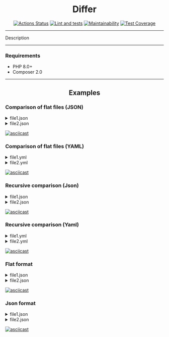 
<h1 align="center">Differ</h1>

<div align="center">

[![Actions Status](https://github.com/softslot/php-project-lvl2/workflows/hexlet-check/badge.svg)](https://github.com/softslot/php-project-lvl2/actions)
[![Lint and tests](https://github.com/softslot/php-project-lvl2/actions/workflows/lint_and_tests.yml/badge.svg)](https://github.com/softslot/php-project-lvl2/actions/workflows/lint_and_tests.yml)
[![Maintainability](https://api.codeclimate.com/v1/badges/dfac19731929bf10b581/maintainability)](https://codeclimate.com/github/softslot/php-project-lvl2/maintainability)
[![Test Coverage](https://api.codeclimate.com/v1/badges/dfac19731929bf10b581/test_coverage)](https://codeclimate.com/github/softslot/php-project-lvl2/test_coverage)

</div>

<hr>

Description

<hr>

### Requirements
<ul>
<li>PHP 8.0+</li>
<li>Composer 2.0</li>
</ul>

<hr>

<h2 align="center">Examples</h2>

### Comparison of flat files (JSON)

<details>

<summary>file1.json </summary>

```json
{
  "host": "hexlet.io",
  "timeout": 50,
  "proxy": "123.234.53.22",
  "follow": false
}
```

</details>

<details>

<summary>file2.json </summary>

```json
{
  "timeout": 20,
  "verbose": true,
  "host": "hexlet.io"
}
```

</details>

[![asciicast](https://asciinema.org/a/vnGWrgMeWbz1NnAex9xdzbxeV.svg)](https://asciinema.org/a/vnGWrgMeWbz1NnAex9xdzbxeV)

### Comparison of flat files (YAML)

<details>

<summary>file1.yml </summary>

```yaml
host: hexlet.io
timeout: 50
proxy: 123.234.53.22
follow: false
```

</details>

<details>

<summary>file2.yml </summary>

```yaml
timeout: 20
verbose: true
host: hexlet.io
```

</details>

[![asciicast](https://asciinema.org/a/mj0eeZojQzdEeNEPHHj8wv1KL.svg)](https://asciinema.org/a/mj0eeZojQzdEeNEPHHj8wv1KL)

### Recursive comparison (Json)

<details>

<summary>file1.json </summary>

```json
{
  "common": {
    "setting1": "Value 1",
    "setting2": 200,
    "setting3": true,
    "setting6": {
      "key": "value",
      "doge": {
        "wow": ""
      }
    }
  },
  "group1": {
    "baz": "bas",
    "foo": "bar",
    "nest": {
      "key": "value"
    }
  },
  "group2": {
    "abc": 12345,
    "deep": {
      "id": 45
    }
  }
}
```

</details>

<details>

<summary>file2.json </summary>

```json
{
  "common": {
    "follow": false,
    "setting1": "Value 1",
    "setting3": null,
    "setting4": "blah blah",
    "setting5": {
      "key5": "value5"
    },
    "setting6": {
      "key": "value",
      "ops": "vops",
      "doge": {
        "wow": "so much"
      }
    }
  },
  "group1": {
    "foo": "bar",
    "baz": "bars",
    "nest": "str"
  },
  "group3": {
    "deep": {
      "id": {
        "number": 45
      }
    },
    "fee": 100500
  }
}
```

</details>

[![asciicast](https://asciinema.org/a/zLHSYAkdtLMROYF41uQ5e4Bwv.svg)](https://asciinema.org/a/zLHSYAkdtLMROYF41uQ5e4Bwv)

### Recursive comparison (Yaml)

<details>

<summary>file1.yml </summary>

```yaml
common:
  setting1: Value 1
  setting2: 200
  setting3: true
  setting6:
    key: value
    doge:
      wow: ''
group1:
  baz: bas
  foo: bar
  nest:
    key: value
group2:
  abc: 12345
  deep:
    id: 45
```

</details>

<details>

<summary>file2.yml </summary>

```yaml
common:
  follow: false
  setting1: Value 1
  setting3:
  setting4: blah blah
  setting5:
    key5: value5
  setting6:
    key: value
    ops: vops
    doge:
      wow: so much
group1:
  foo: bar
  baz: bars
  nest: str
group3:
  deep:
    id:
      number: 45
  fee: 100500
```

</details>

[![asciicast](https://asciinema.org/a/6Q7Du9SPrvhmDnVR3NKG1A1tE.svg)](https://asciinema.org/a/6Q7Du9SPrvhmDnVR3NKG1A1tE)

### Flat format

<details>

<summary>file1.json </summary>

```json
{
  "common": {
    "setting1": "Value 1",
    "setting2": 200,
    "setting3": true,
    "setting6": {
      "key": "value",
      "doge": {
        "wow": ""
      }
    }
  },
  "group1": {
    "baz": "bas",
    "foo": "bar",
    "nest": {
      "key": "value"
    }
  },
  "group2": {
    "abc": 12345,
    "deep": {
      "id": 45
    }
  }
}
```

</details>

<details>

<summary>file2.json </summary>

```json
{
  "common": {
    "follow": false,
    "setting1": "Value 1",
    "setting3": null,
    "setting4": "blah blah",
    "setting5": {
      "key5": "value5"
    },
    "setting6": {
      "key": "value",
      "ops": "vops",
      "doge": {
        "wow": "so much"
      }
    }
  },
  "group1": {
    "foo": "bar",
    "baz": "bars",
    "nest": "str"
  },
  "group3": {
    "deep": {
      "id": {
        "number": 45
      }
    },
    "fee": 100500
  }
}
```

</details>

[![asciicast](https://asciinema.org/a/9uSslWd4WQcRzMYeHVCPyHbkA.svg)](https://asciinema.org/a/9uSslWd4WQcRzMYeHVCPyHbkA)

### Json format

<details>

<summary>file1.json </summary>

```json
{
  "common": {
    "setting1": "Value 1",
    "setting2": 200,
    "setting3": true,
    "setting6": {
      "key": "value",
      "doge": {
        "wow": ""
      }
    }
  },
  "group1": {
    "baz": "bas",
    "foo": "bar",
    "nest": {
      "key": "value"
    }
  },
  "group2": {
    "abc": 12345,
    "deep": {
      "id": 45
    }
  }
}
```

</details>

<details>

<summary>file2.json </summary>

```json
{
  "common": {
    "follow": false,
    "setting1": "Value 1",
    "setting3": null,
    "setting4": "blah blah",
    "setting5": {
      "key5": "value5"
    },
    "setting6": {
      "key": "value",
      "ops": "vops",
      "doge": {
        "wow": "so much"
      }
    }
  },
  "group1": {
    "foo": "bar",
    "baz": "bars",
    "nest": "str"
  },
  "group3": {
    "deep": {
      "id": {
        "number": 45
      }
    },
    "fee": 100500
  }
}
```

</details>

[![asciicast](https://asciinema.org/a/AVpgos1lo4rJIYQW0qX8IkmgC.svg)](https://asciinema.org/a/AVpgos1lo4rJIYQW0qX8IkmgC)